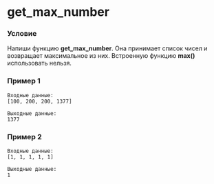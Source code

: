 # get_max_number

### **Условие**

Напиши функцию **get_max_number**. Она принимает список чисел и возвращает максимальное из них. Встроенную функцию **max()** использовать нельзя.

### Пример 1

```
Входные данные:
[100, 200, 200, 1377]

Выходные данные:
1377
```

### Пример 2

```
Входные данные:
[1, 1, 1, 1, 1]

Выходные данные:
1
```